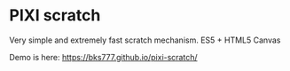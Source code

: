 # PIXI scratch

Very simple and extremely fast scratch mechanism.
ES5 + HTML5 Canvas

Demo is here: https://bks777.github.io/pixi-scratch/

